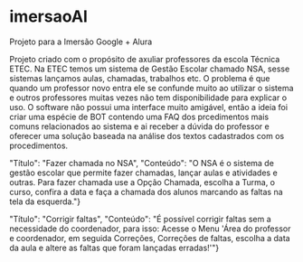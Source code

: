# imersaoAI
Projeto para a Imersão Google + Alura

Projeto criado com o propósito de axuliar professores da escola Técnica ETEC. Na ETEC temos um sistema de Gestão Escolar chamado NSA, sesse sistemas lançamos aulas, chamadas, trabalhos etc. O problema é que quando um professor novo entra ele se confunde muito ao utilizar o sistema e outros professores muitas vezes não tem disponibilidade para explicar o uso. O software não possui uma interface muito amigável, então a ideia foi criar uma espécie de BOT contendo uma FAQ dos prcedimentos mais comuns relacionados ao sistema e ai receber a dúvida do professor e oferecer uma solução baseada na análise dos textos cadastrados com os procedimentos.


  "Título": "Fazer chamada no NSA",
      "Conteúdo": "O NSA é o sistema de gestão escolar que permite fazer chamadas, lançar aulas e atividades e outras. Para fazer chamada use a Opção Chamada, escolha a Turma, o curso, confira a data e faça a chamada dos alunos marcando as faltas na tela da esquerda."}
    
  "Título": "Corrigir faltas",
    "Conteúdo": "É possível corrigir faltas sem a necessidade do coordenador, para isso: Acesse o Menu 'Área do professor e coordenador, em seguida Correções, Correções de faltas, escolha a data da aula e altere as faltas que foram lançadas erradas!'"}


